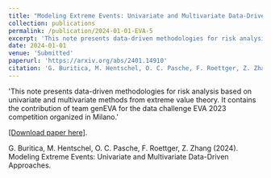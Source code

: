 ```yaml
---
title: "Modeling Extreme Events: Univariate and Multivariate Data-Driven Approaches"
collection: publications
permalink: /publication/2024-01-01-EVA-5
excerpt: 'This note presents data-driven methodologies for risk analysis based on univariate and multivariate methods from extreme value theory. It contains the contribution of team genEVA for the data challenge EVA 2023 competition organized in Milano.'
date: 2024-01-01
venue: 'Submitted'
paperurl: 'https://arxiv.org/abs/2401.14910'
citation: 'G. Buritica, M. Hentschel, O. C. Pasche, F. Roettger, Z. Zhang (2024). Modeling Extreme Events: Univariate and Multivariate Data-Driven Approaches.'
---
```

'This note presents data-driven methodologies for risk analysis based on univariate and multivariate methods from extreme value theory. It contains the contribution of team genEVA for the data challenge EVA 2023 competition organized in Milano.'

[[Download paper here]](https://arxiv.org/abs/2401.14910).


G. Buritica, M. Hentschel, O. C. Pasche, F. Roettger, Z. Zhang (2024). Modeling Extreme Events: Univariate and Multivariate Data-Driven Approaches.
